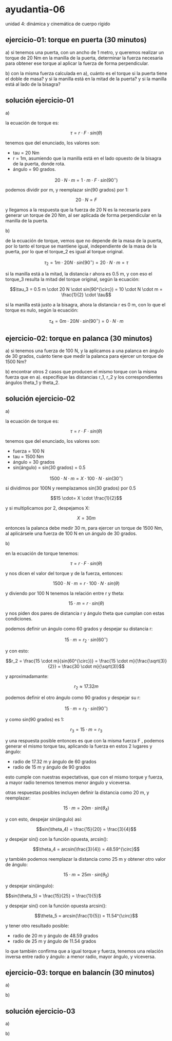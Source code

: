 # ayudantia-06

unidad 4: dinámica y cinemática de cuerpo rígido

## ejercicio-01: torque en puerta (30 minutos)

a) si tenemos una puerta, con un ancho de 1 metro, y queremos realizar un torque de 20 Nm en la manilla de la puerta, determinar la fuerza necesaria para obtener ese torque al aplicar la fuerza de forma perpendicular.

b) con la misma fuerza calculada en a), cuánto es el torque si la puerta tiene el doble de masa? y si la manilla está en la mitad de la puerta? y si la manilla está al lado de la bisagra?

## solución ejercicio-01

a)

la ecuación de torque es:

$$\tau = r \cdot F \cdot sin(\theta)$$

tenemos que del enunciado, los valores son:

- tau = 20 Nm
- r = 1m, asumiendo que la manilla está en el lado opuesto de la bisagra de la puerta, donde rota.
- ángulo = 90 grados.

$$20 \cdot N \cdot m = 1 \cdot m \cdot F \cdot sin(90^{\circ})$$

podemos dividir por m, y reemplazar sin(90 grados) por 1:

$$20 \cdot N = F $$

y llegamos a la respuesta que la fuerza de 20 N es la necesaria para generar un torque de 20 Nm, al ser aplicada de forma perpendicular en la manilla de la puerta.

b)

de la ecuación de torque, vemos que no depende de la masa de la puerta, por lo tanto el torque se mantiene igual, independiente de la masa de la puerta, por lo que el torque_2 es igual al torque original.

$$\tau_2 = 1 m \cdot 20 N \cdot sin(90^{\circ}) = 20 \cdot N \cdot m = \tau$$

si la manilla está a la mitad, la distancia r ahora es 0.5 m, y con eso el torque_3 resulta la mitad del torque original, según la ecuación:

$$\tau_3 = 0.5 m \cdot 20 N \cdot sin(90^{\circ}) = 10 \cdot N \cdot m = \frac{1}{2} \cdot \tau$$

si la manilla está justo a la bisagra, ahora la distancia r es 0 m, con lo que el torque es nulo, según la ecuación:

$$\tau_4 = 0 m \cdot 20 N \cdot sin(90^{\circ}) = 0 \cdot N \cdot m$$

## ejercicio-02: torque en palanca (30 minutos)

a) si tenemos una fuerza de 100 N, y la aplicamos a una palanca en ángulo de 30 grados, cuánto tiene que medir la palanca para ejercer un torque de 1500 Nm?

b) encontrar otros 2 casos que producen el mismo torque con la misma fuerza que en a). especifique las distancias r_1, r_2 y los correspondientes ángulos theta_1 y theta_2.

## solución ejercicio-02

a)

la ecuación de torque es:

$$\tau = r \cdot F \cdot sin(\theta)$$

tenemos que del enunciado, los valores son:

- fuerza = 100 N
- tau = 1500 Nm
- ángulo = 30 grados
- sin(ángulo) = sin(30 grados) = 0.5

$$1500 \cdot N \cdot m = X \cdot 100 \cdot N \cdot sin(30^{\circ})$$

si dividimos por 100N y reemplazamos sin(30 grados) por 0.5

$$15 \cdot= X \cdot \frac{1}{2}$$

y si multiplicamos por 2, despejamos X:

$$X = 30 m$$

entonces la palanca debe medir 30 m, para ejercer un torque de 1500 Nm, al aplicársele una fuerza de 100 N en un ángulo de 30 grados.

b)

en la ecuación de torque tenemos:

$$\tau = r \cdot F \cdot sin(\theta)$$

y nos dicen el valor del torque y de la fuerza, entonces:

$$1500 \cdot N \cdot m = r \cdot 100 \cdot N \cdot sin(\theta)$$

y diviendo por 100 N tenemos la relación entre r y theta:

$$15 \cdot m = r \cdot sin(\theta)$$

y nos piden dos pares de distancia r y ángulo theta que cumplan con estas condiciones.

podemos definir un ángulo como 60 grados y despejar su distancia r:

$$15 \cdot m = r_2 \cdot sin(60^{\circ})$$

y con esto:

$$r_2 = \frac{15 \cdot m}{sin(60^{\circ})} = \frac{15 \cdot m}{\frac{\sqrt(3)}{2}} = \frac{30 \cdot m}{\sqrt(3)}$$

y aproximadamante:

$$r_2 \approx 17.32 m$$

podemos definir el otro ángulo como 90 grados y despejar su r:

$$15 \cdot m = r_3 \cdot sin(90^{\circ})$$

y como sin(90 grados) es 1:

$$r_3 = 15 \cdot m = r_3$$

y una respuesta posible entonces es que con la misma fuerza F , podemos generar el mismo torque tau, aplicando la fuerza en estos 2 lugares y ángulo:

- radio de 17.32 m y ángulo de 60 grados
- radio de 15 m y ángulo de 90 grados

esto cumple con nuestras expectativas, que con el mismo torque y fuerza, a mayor radio tenemos tenemos menor ángulo y viceversa.

otras respuestas posibles incluyen definir la distancia como 20 m, y reemplazar:

$$15 \cdot m = 20 m \cdot sin(\theta_4)$$

y con esto, despejar sin(ángulo) así:

$$sin(\theta_4) = \frac{15}{20} = \frac{3}{4}$$

y despejar sin() con la función opuesta, arcsin():

$$\theta_4 = arcsin(\frac{3}{4}) = 48.59^{\circ}$$

y también podemos reemplazar la distancia como 25 m y obtener otro valor de ángulo:

$$15 \cdot m = 25 m \cdot sin(\theta_5)$$

y despejar sin(ángulo):

$$sin(\theta_5) = \frac{15}{25} = \frac{1}{5}$

y despejar sin() con la función opuesta arcsin():

$$\theta_5 = arcsin(\frac{1}{5}) = 11.54^{\circ}$$

y tener otro resultado posible:

- radio de 20 m y ángulo de 48.59 grados
- radio de 25 m y ángulo de 11.54 grados

lo que también confirma que a igual torque y fuerza, tenemos una relación inversa entre radio y ángulo: a menor radio, mayor ángulo, y viceversa.

## ejercicio-03: torque en balancín (30 minutos)

a)

b)

## solución ejercicio-03

a)

b)

